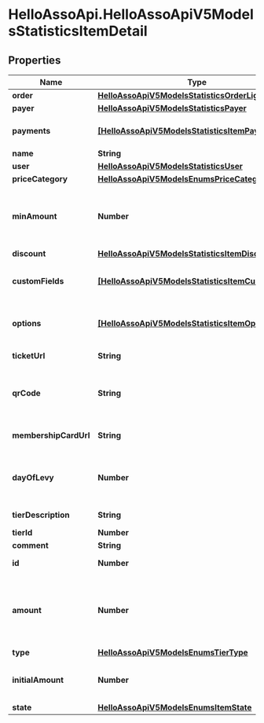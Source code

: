 # HelloAssoApi.HelloAssoApiV5ModelsStatisticsItemDetail

## Properties

Name | Type | Description | Notes
------------ | ------------- | ------------- | -------------
**order** | [**HelloAssoApiV5ModelsStatisticsOrderLight**](HelloAssoApiV5ModelsStatisticsOrderLight.md) |  | [optional] 
**payer** | [**HelloAssoApiV5ModelsStatisticsPayer**](HelloAssoApiV5ModelsStatisticsPayer.md) |  | [optional] 
**payments** | [**[HelloAssoApiV5ModelsStatisticsItemPayment]**](HelloAssoApiV5ModelsStatisticsItemPayment.md) | Payments linked to this item | [optional] 
**name** | **String** |  | [optional] 
**user** | [**HelloAssoApiV5ModelsStatisticsUser**](HelloAssoApiV5ModelsStatisticsUser.md) |  | [optional] 
**priceCategory** | [**HelloAssoApiV5ModelsEnumsPriceCategory**](HelloAssoApiV5ModelsEnumsPriceCategory.md) |  | [optional] 
**minAmount** | **Number** | Minimum amount that was specified on the tier (in cents) | [optional] 
**discount** | [**HelloAssoApiV5ModelsStatisticsItemDiscount**](HelloAssoApiV5ModelsStatisticsItemDiscount.md) |  | [optional] 
**customFields** | [**[HelloAssoApiV5ModelsStatisticsItemCustomField]**](HelloAssoApiV5ModelsStatisticsItemCustomField.md) | Custom fields related to this item | [optional] 
**options** | [**[HelloAssoApiV5ModelsStatisticsItemOption]**](HelloAssoApiV5ModelsStatisticsItemOption.md) | Extra options taken with this item | [optional] 
**ticketUrl** | **String** | The Ticket Url | [optional] 
**qrCode** | **String** | The item QrCode (for ticket scanning only) | [optional] 
**membershipCardUrl** | **String** | The Membership Card Url | [optional] 
**dayOfLevy** | **Number** | The day of levy for monthly donation only | [optional] 
**tierDescription** | **String** | Tier description | [optional] 
**tierId** | **Number** |  | [optional] 
**comment** | **String** |  | [optional] 
**id** | **Number** | ID of the Item | [optional] 
**amount** | **Number** | Total item Price in cents (after discount without extra options) | [optional] 
**type** | [**HelloAssoApiV5ModelsEnumsTierType**](HelloAssoApiV5ModelsEnumsTierType.md) |  | [optional] 
**initialAmount** | **Number** | The raw amount (without reduction) | [optional] 
**state** | [**HelloAssoApiV5ModelsEnumsItemState**](HelloAssoApiV5ModelsEnumsItemState.md) |  | [optional] 


